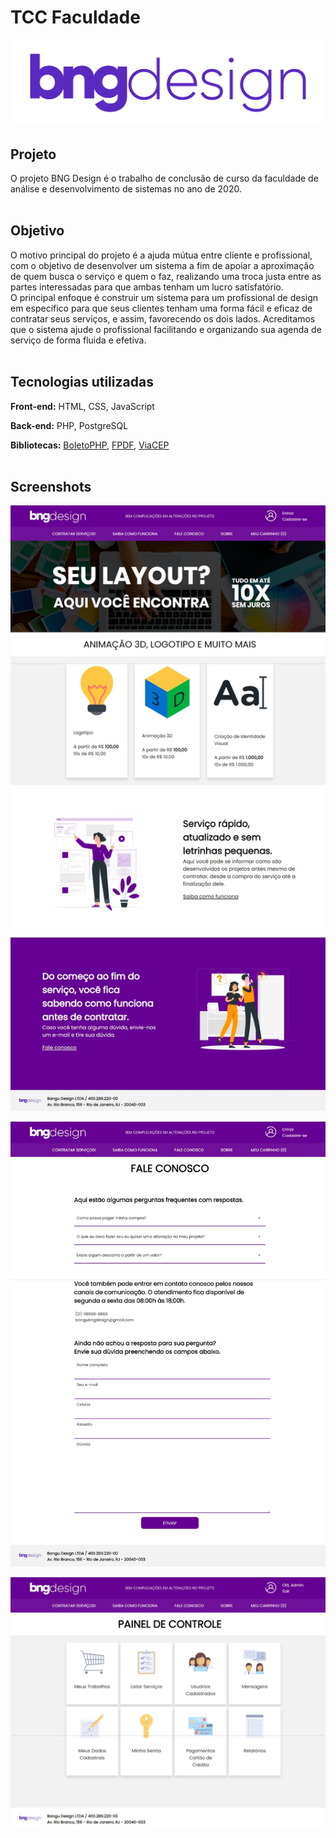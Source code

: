 # TCC Faculdade

![Logo](https://raw.githubusercontent.com/mateusargento/tcc-faculdade/main/view/imagens/logotipo/logo-roxo.png)

## Projeto
O projeto BNG Design é o trabalho de conclusão de curso da faculdade de análise e desenvolvimento de sistemas no ano de 2020.
<br/><br/>

## Objetivo
O motivo principal do projeto é a ajuda mútua entre cliente e profissional, com o objetivo de desenvolver um sistema a fim de apoiar a aproximação de quem busca o serviço e quem o faz, realizando uma troca justa entre as partes interessadas para que ambas tenham um lucro satisfatório.<br/>
O principal enfoque é construir um sistema para um profissional de design em específico para que seus clientes tenham uma forma fácil e eficaz de contratar seus serviços, e assim, favorecendo os dois lados. Acreditamos que o sistema ajude o profissional facilitando e organizando sua agenda de serviço de forma fluida e efetiva.
<br/><br/>

## Tecnologias utilizadas
**Front-end:** HTML, CSS, JavaScript

**Back-end:** PHP, PostgreSQL

**Bibliotecas:** [BoletoPHP](https://boletophp.com.br/), [FPDF](http://www.fpdf.org/), [ViaCEP](https://viacep.com.br/)
<br/><br/>

## Screenshots
![Index](https://raw.githubusercontent.com/mateusargento/tcc-faculdade/main/view/imagens/capturas%20de%20tela/captura%20de%20tela%20index.jpeg)

![Fale Conosco](https://raw.githubusercontent.com/mateusargento/tcc-faculdade/main/view/imagens/capturas%20de%20tela/captura%20de%20tela%20fale%20conosco.jpeg)

![Painel de Controle do Administrador](https://raw.githubusercontent.com/mateusargento/tcc-faculdade/main/view/imagens/capturas%20de%20tela/captura%20de%20tela%20painel%20de%20controle.jpeg)
